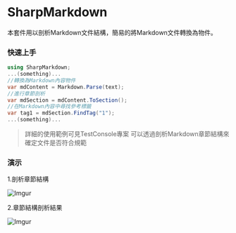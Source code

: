 SharpMarkdown
=====
本套件用以剖析Markdown文件結構，簡易的將Markdown文件轉換為物件。

### 快速上手
```csharp
using SharpMarkdown;
...(something)...
//轉換為Markdown內容物件
var mdContent = Markdown.Parse(text);
//進行章節剖析
var mdSection = mdContent.ToSection();
//在Markdown內容中尋找參考標籤
var tag1 = mdSection.FindTag("1");
...(something)...
```
> 詳細的使用範例可見TestConsole專案
> 可以透過剖析Markdown章節結構來確定文件是否符合規範

### 演示
1.剖析章節結構

![Imgur](http://i.imgur.com/2dxOSaP.png)

2.章節結構剖析結果

![Imgur](http://i.imgur.com/QfbhFx3.png)
